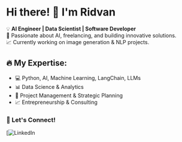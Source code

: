 # Hi there! 👋 I'm Ridvan

💡 **AI Engineer | Data Scientist | Software Developer**  
🚀 Passionate about AI, freelancing, and building innovative solutions.  
📈 Currently working on image generation & NLP projects.

## 🔥 My Expertise:
- 💻 Python, AI, Machine Learning, LangChain, LLMs
- 📊 Data Science & Analytics
- 🎯 Project Management & Strategic Planning
- 📈 Entrepreneurship & Consulting

### 📌 Let's Connect!
[![LinkedIn](https://www.linkedin.com/in/ridvan-sibic-300b5512a/)
